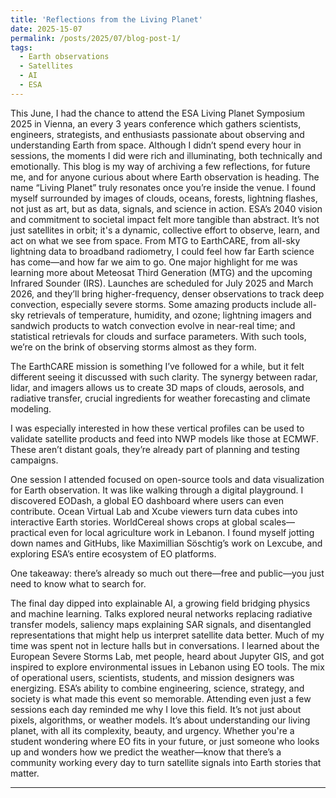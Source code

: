 ```yaml
---
title: 'Reflections from the Living Planet'
date: 2025-15-07
permalink: /posts/2025/07/blog-post-1/
tags:
  - Earth observations
  - Satellites
  - AI
  - ESA
---
```


This June, I had the chance to attend the ESA Living Planet Symposium 2025 in Vienna, an every 3 years conference which gathers scientists, engineers, strategists, and enthusiasts passionate about observing and understanding Earth from space. Although I didn’t spend every hour in sessions, the moments I did were rich and illuminating, both technically and emotionally. This blog is my way of archiving a few reflections, for future me, and for anyone curious about where Earth observation is heading.
The name “Living Planet” truly resonates once you’re inside the venue. I found myself surrounded by images of clouds, oceans, forests, lightning flashes, not just as art, but as data, signals, and science in action. ESA’s 2040 vision and commitment to societal impact felt more tangible than abstract. It’s not just satellites in orbit; it's a dynamic, collective effort to observe, learn, and act on what we see from space.
From MTG to EarthCARE, from all-sky lightning data to broadband radiometry, I could feel how far Earth science has come—and how far we aim to go.
One major highlight for me was learning more about Meteosat Third Generation (MTG) and the upcoming Infrared Sounder (IRS). Launches are scheduled for July 2025 and March 2026, and they’ll bring higher-frequency, denser observations to track deep convection, especially severe storms.
Some amazing products include all-sky retrievals of temperature, humidity, and ozone; lightning imagers and sandwich products to watch convection evolve in near-real time; and statistical retrievals for clouds and surface parameters. With such tools, we’re on the brink of observing storms almost as they form.

The EarthCARE mission is something I’ve followed for a while, but it felt different seeing it discussed with such clarity. The synergy between radar, lidar, and imagers allows us to create 3D maps of clouds, aerosols, and radiative transfer, crucial ingredients for weather forecasting and climate modeling.

I was especially interested in how these vertical profiles can be used to validate satellite products and feed into NWP models like those at ECMWF. These aren’t distant goals, they’re already part of planning and testing campaigns.

One session I attended focused on open-source tools and data visualization for Earth observation. It was like walking through a digital playground. I discovered EODash, a global EO dashboard where users can even contribute. Ocean Virtual Lab and Xcube viewers turn data cubes into interactive Earth stories. WorldCereal shows crops at global scales—practical even for local agriculture work in Lebanon. I found myself jotting down names and GitHubs, like Maximillian Söschtig’s work on Lexcube, and exploring ESA’s entire ecosystem of EO platforms.

One takeaway: there’s already so much out there—free and public—you just need to know what to search for.

The final day dipped into explainable AI, a growing field bridging physics and machine learning. Talks explored neural networks replacing radiative transfer models, saliency maps explaining SAR signals, and disentangled representations that might help us interpret satellite data better.
Much of my time was spent not in lecture halls but in conversations. I learned about the European Severe Storms Lab, met people, heard about Jupyter GIS, and got inspired to explore environmental issues in Lebanon using EO tools. The mix of operational users, scientists, students, and mission designers was energizing.
ESA’s ability to combine engineering, science, strategy, and society is what made this event so memorable.
Attending even just a few sessions each day reminded me why I love this field. It’s not just about pixels, algorithms, or weather models. It’s about understanding our living planet, with all its complexity, beauty, and urgency.
Whether you're a student wondering where EO fits in your future, or just someone who looks up and wonders how we predict the weather—know that there’s a community working every day to turn satellite signals into Earth stories that matter.

------
